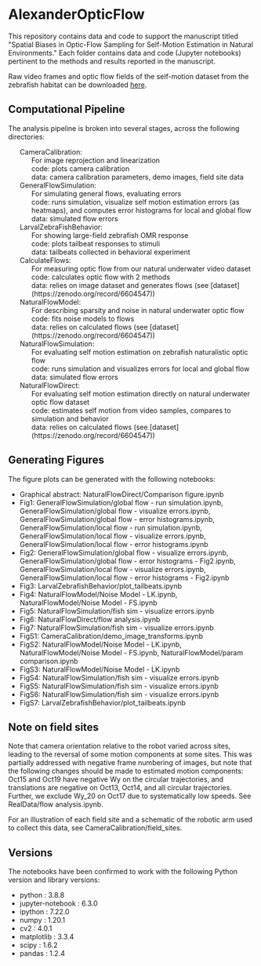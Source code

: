# AlexanderOpticFlow

This repository contains data and code to support the manuscript titled "Spatial Biases in Optic-Flow Sampling for Self-Motion Estimation in Natural Environments." Each folder contains data and code (Jupyter notebooks) pertinent to the methods and results reported in the manuscript. 

Raw video frames and optic flow fields of the self-motion dataset from the zebrafish habitat can be downloaded [here](https://zenodo.org/record/6604547).

## Computational Pipeline

The analysis pipeline is broken into several stages, across the following directories:  
<ul style="list-style-type:none;">
<li>	CameraCalibration:
<ul style="list-style-type:none;">  
	<li>	For image reprojection and linearization  
	<li>	code:	plots camera calibration  
	<li>	data:	camera calibration parameters, demo images, field site data  
</ul>
<li>	GeneralFlowSimulation:	  
<ul style="list-style-type:none;">  
	<li>	For simulating general flows, evaluating errors  
	<li>	code:	runs simulation, visualize self motion estimation errors (as heatmaps), and computes error histograms for local and global flow  
	<li>	data:	simulated flow errors 
</ul> 
<li>	LarvalZebraFishBehavior:
<ul style="list-style-type:none;">    
	<li>	For showing large-field zebrafish OMR response  
	<li>	code: 	plots tailbeat responses to stimuli  
	<li>	data:	tailbeats collected in behavioral experiment
</ul>  
<li>	CalculateFlows:
<ul style="list-style-type:none;">    
	<li>	For measuring optic flow from our natural underwater video dataset  
	<li>	code: 	calculates optic flow with 2 methods  
	<li>	data:	relies on image dataset and generates flows (see [dataset](https://zenodo.org/record/6604547)) 
</ul> 
<li>	NaturalFlowModel: 
<ul style="list-style-type:none;">   
	<li>	For describing sparsity and noise in natural underwater optic flow  
	<li>	code:	fits noise models to flows  
	<li>	data:	relies on calculated flows (see [dataset](https://zenodo.org/record/6604547))  
</ul>
<li>	NaturalFlowSimulation: 
<ul style="list-style-type:none;">   
	<li>	For evaluating self motion estimation on zebrafish naturalistic optic flow  
	<li>	code: 	runs simulation and visualizes errors for local and global flow  
	<li>	data:	simulated flow errors  
</ul>
<li>	NaturalFlowDirect:  
<ul style="list-style-type:none;">  
	<li>	For evaluating self motion estimation directly on natural underwater optic flow dataset  
	<li>	code:	estimates self motion from video samples, compares to simulation and behavior  
	<li>	data:	relies on calculated flows (see [dataset](https://zenodo.org/record/6604547))  
</ul>
</ul>

## Generating Figures

The figure plots can be generated with the following notebooks:  
-	Graphical abstract:	NaturalFlowDirect/Comparison figure.ipynb  
-	Fig1:			GeneralFlowSimulation/global flow - run simulation.ipynb, GeneralFlowSimulation/global flow - visualize errors.ipynb, GeneralFlowSimulation/global flow - error histograms.ipynb, GeneralFlowSimulation/local flow - run simulation.ipynb, GeneralFlowSimulation/local flow - visualize errors.ipynb, GeneralFlowSimulation/local flow - error histograms.ipynb  
-	Fig2:			GeneralFlowSimulation/global flow - visualize errors.ipynb, GeneralFlowSimulation/global flow - error histograms - Fig2.ipynb, GeneralFlowSimulation/local flow - visualize errors.ipynb, GeneralFlowSimulation/local flow - error histograms - Fig2.ipynb  
-	Fig3: 			LarvalZebrafishBehavior/plot_tailbeats.ipynb  
-	Fig4:			NaturalFlowModel/Noise Model - LK.ipynb, NaturalFlowModel/Noise Model - FS.ipynb   
-	Fig5:			NaturalFlowSimulation/fish sim - visualize errors.ipynb  
-	Fig6:			NaturalFlowDirect/flow analysis.ipynb  
-	Fig7:			NaturalFlowSimulation/fish sim - visualize errors.ipynb  
-	FigS1:			CameraCalibration/demo_image_transforms.ipynb  
-	FigS2:			NaturalFlowModel/Noise Model - LK.ipynb, NaturalFlowModel/Noise Model - FS.ipynb, NaturalFlowModel/param comparison.ipynb  
-	FigS3:			NaturalFlowModel/Noise Model - LK.ipynb  
-	FigS4:			NaturalFlowSimulation/fish sim - visualize errors.ipynb  
-	FigS5:			NaturalFlowSimulation/fish sim - visualize errors.ipynb  
-	FigS6:			NaturalFlowSimulation/fish sim - visualize errors.ipynb  
-	FigS7: 			LarvalZebrafishBehavior/plot_tailbeats.ipynb  	


## Note on field sites

Note that camera orientation relative to the robot varied across sites, leading to the reversal of some motion components at some sites. This was partially addressed with negative frame numbering of images, but note that the following changes should be made to estimated motion components: Oct15 and Oct19 have negative Wy on the circular trajectories, and translations are negative on Oct13, Oct14, and all circular trajectories. Further, we exclude Wy_20 on Oct17 due to systematically low speeds. See RealData/flow analysis.ipynb.

For an illustration of each field site and a schematic of the robotic arm used to collect this data, see CameraCalibration/field_sites.

## Versions

The notebooks have been confirmed to work with the following Python version and library versions:  
- python		 : 3.8.8  
- jupyter-notebook : 6.3.0  
- ipython          : 7.22.0  
- numpy		 : 1.20.1  
- cv2		 : 4.0.1  
- matplotlib	 : 3.3.4  
- scipy		 : 1.6.2  
- 	pandas		 : 1.2.4  
